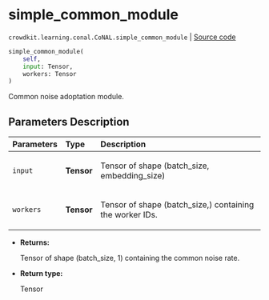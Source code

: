 # simple_common_module
`crowdkit.learning.conal.CoNAL.simple_common_module` | [Source code](https://github.com/Toloka/crowd-kit/blob/v1.2.0/crowdkit/learning/conal.py#L94)

```python
simple_common_module(
    self,
    input: Tensor,
    workers: Tensor
)
```

Common noise adoptation module.

## Parameters Description

| Parameters | Type | Description |
| :----------| :----| :-----------|
`input`|**Tensor**|<p>Tensor of shape (batch_size, embedding_size)</p>
`workers`|**Tensor**|<p>Tensor of shape (batch_size,) containing the worker IDs.</p>

* **Returns:**

  Tensor of shape (batch_size, 1) containing the common noise rate.

* **Return type:**

  Tensor
